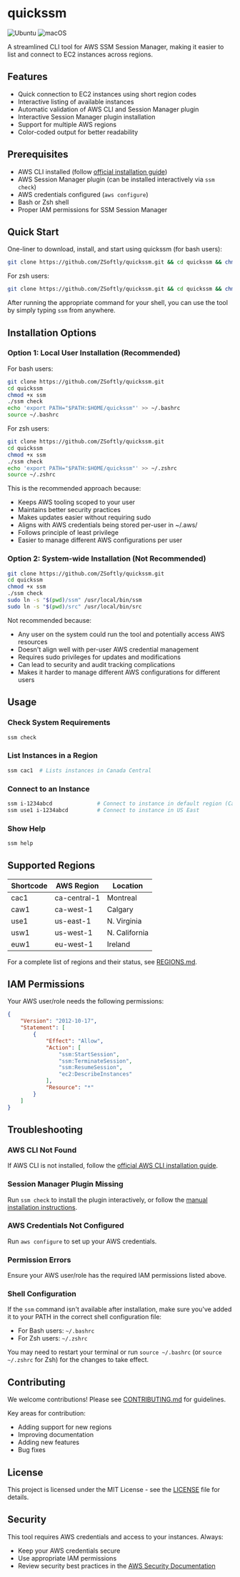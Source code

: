 # quickssm

![Ubuntu](https://github.com/ZSoftly/quickssm/actions/workflows/test.yml/badge.svg)
![macOS](https://github.com/ZSoftly/quickssm/actions/workflows/test.yml/badge.svg)

A streamlined CLI tool for AWS SSM Session Manager, making it easier to list and connect to EC2 instances across regions.

## Features

- Quick connection to EC2 instances using short region codes
- Interactive listing of available instances
- Automatic validation of AWS CLI and Session Manager plugin
- Interactive Session Manager plugin installation
- Support for multiple AWS regions
- Color-coded output for better readability

## Prerequisites

- AWS CLI installed (follow [official installation guide](https://docs.aws.amazon.com/cli/latest/userguide/getting-started-install.html))
- AWS Session Manager plugin (can be installed interactively via `ssm check`)
- AWS credentials configured (`aws configure`)
- Bash or Zsh shell
- Proper IAM permissions for SSM Session Manager

## Quick Start

One-liner to download, install, and start using quickssm (for bash users):
```bash
git clone https://github.com/ZSoftly/quickssm.git && cd quickssm && chmod +x ssm && ./ssm check && echo 'export PATH="$PATH:$HOME/quickssm"' >> ~/.bashrc && source ~/.bashrc
```

For zsh users:
```bash
git clone https://github.com/ZSoftly/quickssm.git && cd quickssm && chmod +x ssm && ./ssm check && echo 'export PATH="$PATH:$HOME/quickssm"' >> ~/.zshrc && source ~/.zshrc
```

After running the appropriate command for your shell, you can use the tool by simply typing `ssm` from anywhere.

## Installation Options

### Option 1: Local User Installation (Recommended)

For bash users:
```bash
git clone https://github.com/ZSoftly/quickssm.git
cd quickssm
chmod +x ssm
./ssm check
echo 'export PATH="$PATH:$HOME/quickssm"' >> ~/.bashrc
source ~/.bashrc
```

For zsh users:
```bash
git clone https://github.com/ZSoftly/quickssm.git
cd quickssm
chmod +x ssm
./ssm check
echo 'export PATH="$PATH:$HOME/quickssm"' >> ~/.zshrc
source ~/.zshrc
```

This is the recommended approach because:
- Keeps AWS tooling scoped to your user
- Maintains better security practices
- Makes updates easier without requiring sudo
- Aligns with AWS credentials being stored per-user in ~/.aws/
- Follows principle of least privilege
- Easier to manage different AWS configurations per user

### Option 2: System-wide Installation (Not Recommended)
```bash
git clone https://github.com/ZSoftly/quickssm.git
cd quickssm
chmod +x ssm
./ssm check
sudo ln -s "$(pwd)/ssm" /usr/local/bin/ssm
sudo ln -s "$(pwd)/src" /usr/local/bin/src
```

Not recommended because:
- Any user on the system could run the tool and potentially access AWS resources
- Doesn't align well with per-user AWS credential management
- Requires sudo privileges for updates and modifications
- Can lead to security and audit tracking complications
- Makes it harder to manage different AWS configurations for different users

## Usage

### Check System Requirements
```bash
ssm check
```

### List Instances in a Region
```bash
ssm cac1  # Lists instances in Canada Central
```

### Connect to an Instance
```bash
ssm i-1234abcd              # Connect to instance in default region (Canada Central)
ssm use1 i-1234abcd         # Connect to instance in US East
```

### Show Help
```bash
ssm help
```

## Supported Regions

| Shortcode | AWS Region    | Location     |
|-----------|---------------|--------------|
| cac1      | ca-central-1  | Montreal     |
| caw1      | ca-west-1     | Calgary      |
| use1      | us-east-1     | N. Virginia  |
| usw1      | us-west-1     | N. California|
| euw1      | eu-west-1     | Ireland      |

For a complete list of regions and their status, see [REGIONS.md](docs/REGIONS.md).

## IAM Permissions

Your AWS user/role needs the following permissions:
```json
{
    "Version": "2012-10-17",
    "Statement": [
        {
            "Effect": "Allow",
            "Action": [
                "ssm:StartSession",
                "ssm:TerminateSession",
                "ssm:ResumeSession",
                "ec2:DescribeInstances"
            ],
            "Resource": "*"
        }
    ]
}
```

## Troubleshooting

### AWS CLI Not Found
If AWS CLI is not installed, follow the [official AWS CLI installation guide](https://docs.aws.amazon.com/cli/latest/userguide/getting-started-install.html).

### Session Manager Plugin Missing
Run `ssm check` to install the plugin interactively, or follow the [manual installation instructions](https://docs.aws.amazon.com/systems-manager/latest/userguide/session-manager-working-with-install-plugin.html).

### AWS Credentials Not Configured
Run `aws configure` to set up your AWS credentials.

### Permission Errors
Ensure your AWS user/role has the required IAM permissions listed above.

### Shell Configuration
If the `ssm` command isn't available after installation, make sure you've added it to your PATH in the correct shell configuration file:
- For Bash users: `~/.bashrc`
- For Zsh users: `~/.zshrc`

You may need to restart your terminal or run `source ~/.bashrc` (or `source ~/.zshrc` for Zsh) for the changes to take effect.

## Contributing

We welcome contributions! Please see [CONTRIBUTING.md](CONTRIBUTING.md) for guidelines.

Key areas for contribution:
- Adding support for new regions
- Improving documentation
- Adding new features
- Bug fixes

## License

This project is licensed under the MIT License - see the [LICENSE](LICENSE) file for details.

## Security

This tool requires AWS credentials and access to your instances. Always:
- Keep your AWS credentials secure
- Use appropriate IAM permissions
- Review security best practices in the [AWS Security Documentation](https://docs.aws.amazon.com/security/)